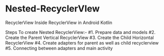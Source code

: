 # Nested-RecyclerVIew
RecyclerView Inside RecyclerView in Android Kotlin

Steps To create Nested RecyclerView:-
#1. Prepare data and models
#2. Create the Parent Vertical RecyclerView
#3. Create the Child Horizontal RecyclerView
#4. Create adapters for parent as well as child recyclerview
#5. Connecting between adapters and main activity

